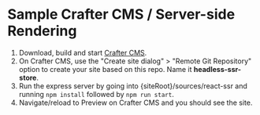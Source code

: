 # Sample Crafter CMS / Server-side Rendering

1. Download, build and start [Crafter CMS](https://github.com/craftercms/craftercms).
2. On Crafter CMS, use the "Create site dialog" > "Remote Git Repository" option to create your site based on this repo. Name it **headless-ssr-store**.
3. Run the express server by going into {siteRoot}/sources/react-ssr and running `npm install` followed by `npm run start`.
4. Navigate/reload to Preview on Crafter CMS and you should see the site.